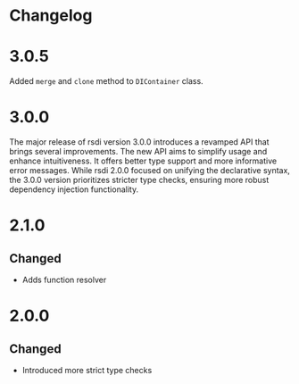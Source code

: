 # Changelog

# 3.0.5

Added `merge` and `clone` method to `DIContainer` class.

# 3.0.0

The major release of rsdi version 3.0.0 introduces a revamped API that brings several improvements. The new API aims 
to simplify usage and enhance intuitiveness. It offers better type support and more informative error messages. While
rsdi 2.0.0 focused on unifying the declarative syntax, the 3.0.0 version prioritizes stricter type checks, ensuring 
more robust dependency injection functionality.

# 2.1.0

## Changed

-   Adds function resolver

# 2.0.0

## Changed

-   Introduced more strict type checks
